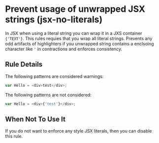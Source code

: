 # Prevent usage of unwrapped JSX strings (jsx-no-literals)

In JSX when using a literal string you can wrap it in a JXS container `{'TEXT'}`.
This rules requies that you wrap all literal strings.
Prevents any odd artifacts of highlighters if you unwrapped string contains a enclsoing character like `'` in contractions and enforces consistency.

## Rule Details

The following patterns are considered warnings:

```javascript
var Hello = <div>test</div>;
```

The following patterns are not considered:

```javascript
var Hello = <div>{'test'}</div>;
```

## When Not To Use It

If you do not want to enforce any style JSX literals, then you can disable this rule.
